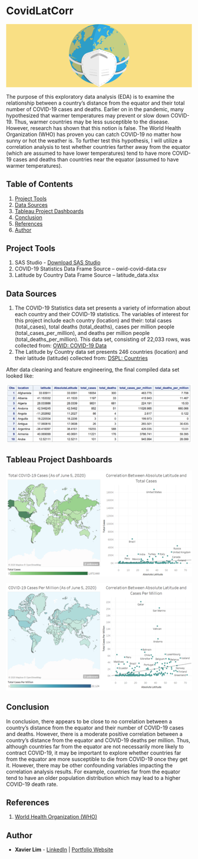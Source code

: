 # CovidLatCorr
![COVID Header](https://github.com/xavier-lim/covidLatCorr/blob/master/images/covid_header.png)

The purpose of this exploratory data analysis (EDA) is to examine the relationship between a country’s distance from the equator and their total number of COVID-19 cases and deaths. Earlier on in the pandemic, many hypothesized that warmer temperatures may prevent or slow down COVID-19. Thus, warmer countries may be less susceptible to the disease. However, research has shown that this notion is false. The World Health Organization (WHO) has proven you can catch COVID-19 no matter how sunny or hot the weather is. To further test this hypothesis, I will utilize a correlation analysis to test whether countries farther away from the equator (which are assumed to have lower temperatures) tend to have more COVID-19 cases and deaths than countries near the equator (assumed to have warmer temperatures).


## Table of Contents
1.	[Project Tools](https://github.com/xavier-lim/covidLatCorr#project-tools)
2.	[Data Sources](https://github.com/xavier-lim/covidLatCorr#data-sources)
3.	[Tableau Project Dashboards](https://github.com/xavier-lim/covidLatCorr#tableau-project-dashboards)
4.	[Conclusion](https://github.com/xavier-lim/covidLatCorr#conclusion)
5.	[References](https://github.com/xavier-lim/covidLatCorr#references)
6.	[Author](https://github.com/xavier-lim/covidLatCorr#author)


## Project Tools
1.	SAS Studio - [Download SAS Studio](https://www.sas.com/en_ca/software/studio.html)
2.	COVID-19 Statistics Data Frame Source – owid-covid-data.csv
3.	Latitude by Country Data Frame Source – latitude_data.xlsx

## Data Sources
1.	The COVID-19 Statistics data set presents a variety of information about each country and their COVID-19 statistics. The variables of interest for this project include each country (location) and their: total cases (total_cases), total deaths (total_deaths), cases per million people (total_cases_per_million), and deaths per million people (total_deaths_per_million). This data set, consisting of 22,033 rows, was collected from: [OWID: COVID-19 Data](https://github.com/owid/covid-19-data/tree/master/public/data)
2.	The Latitude by Country data set presents 246 countries (location) and their latitude (latitude) collected from: [DSPL: Countries](https://developers.google.com/public-data/docs/canonical/countries_csv)

After data cleaning and feature engineering, the final compiled data set looked like:

![Data Screenshot](https://github.com/xavier-lim/covidLatCorr/blob/master/images/data_screenshot.PNG)


## Tableau Project Dashboards
![Cases](https://github.com/xavier-lim/covidLatCorr/blob/master/images/cases.PNG)

![Per Million](https://github.com/xavier-lim/covidLatCorr/blob/master/images/per_million.PNG)

## Conclusion
In conclusion, there appears to be close to no correlation between a country’s distance from the equator and their number of COVID-19 cases and deaths. However, there is a moderate positive correlation between a country’s distance from the equator and COVID-19 deaths per million. Thus, although countries far from the equator are not necessarily more likely to contract COVID-19, it may be important to explore whether countries far from the equator are more susceptible to die from COVID-19 once they get it. However, there may be other confounding variables impacting the correlation analysis results. For example, countries far from the equator tend to have an older population distribution which may lead to a higher COVID-19 death rate. 

## References
1.	[World Health Organization (WHO)](https://www.who.int/emergencies/diseases/novel-coronavirus-2019/advice-for-public/myth-busters)

## Author

* **Xavier Lim** - [LinkedIn](https://www.linkedin.com/in/xavier-lim14/) | [Portfolio Website](https://xavier-lim.github.io/)
